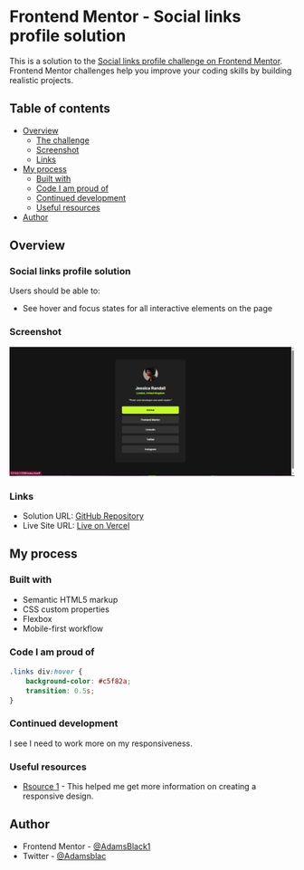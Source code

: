 # Frontend Mentor - Social links profile solution

This is a solution to the [Social links profile challenge on Frontend Mentor](https://www.frontendmentor.io/challenges/social-links-profile-UG32l9m6dQ). Frontend Mentor challenges help you improve your coding skills by building realistic projects.

## Table of contents

- [Overview](#overview)
  - [The challenge](#the-challenge)
  - [Screenshot](#screenshot)
  - [Links](#links)
- [My process](#my-process)
  - [Built with](#built-with)
  - [Code I am proud of](#code-I-am-proud-of)
  - [Continued development](#continued-development)
  - [Useful resources](#useful-resources)
- [Author](#author)


## Overview

### Social links profile solution

Users should be able to:

- See hover and focus states for all interactive elements on the page

### Screenshot

![](/Screenshot%20(1).png)

### Links

- Solution URL: [GitHub Repository](https://github.com/AdamsBlack1/Frontend-Mentor---Social-links-profile-solution)
- Live Site URL: [Live on Vercel](https://frontend-mentor-social-links-profile-solution-pi.vercel.app/)

## My process

### Built with

- Semantic HTML5 markup
- CSS custom properties
- Flexbox
- Mobile-first workflow

### Code I am proud of


```css
.links div:hover {
    background-color: #c5f82a;
    transition: 0.5s;
}
```

### Continued development

I see I need to work more on my responsiveness.

### Useful resources

- [Rsource 1](https://www.youtube.com/watch?v=vQDgoQKfdzM&t=327s) - This helped me get more information on creating a responsive design.


## Author

- Frontend Mentor - [@AdamsBlack1](https://www.frontendmentor.io/profile/AdamsBlack1)
- Twitter - [@Adamsblac](https://x.com/Adamsblac)



